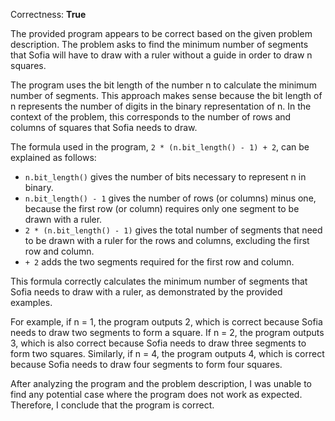 Correctness: **True**

The provided program appears to be correct based on the given problem description. The problem asks to find the minimum number of segments that Sofia will have to draw with a ruler without a guide in order to draw n squares.

The program uses the bit length of the number n to calculate the minimum number of segments. This approach makes sense because the bit length of n represents the number of digits in the binary representation of n. In the context of the problem, this corresponds to the number of rows and columns of squares that Sofia needs to draw.

The formula used in the program, `2 * (n.bit_length() - 1) + 2`, can be explained as follows:

- `n.bit_length()` gives the number of bits necessary to represent n in binary.
- `n.bit_length() - 1` gives the number of rows (or columns) minus one, because the first row (or column) requires only one segment to be drawn with a ruler.
- `2 * (n.bit_length() - 1)` gives the total number of segments that need to be drawn with a ruler for the rows and columns, excluding the first row and column.
- `+ 2` adds the two segments required for the first row and column.

This formula correctly calculates the minimum number of segments that Sofia needs to draw with a ruler, as demonstrated by the provided examples.

For example, if n = 1, the program outputs 2, which is correct because Sofia needs to draw two segments to form a square. If n = 2, the program outputs 3, which is also correct because Sofia needs to draw three segments to form two squares. Similarly, if n = 4, the program outputs 4, which is correct because Sofia needs to draw four segments to form four squares.

After analyzing the program and the problem description, I was unable to find any potential case where the program does not work as expected. Therefore, I conclude that the program is correct.